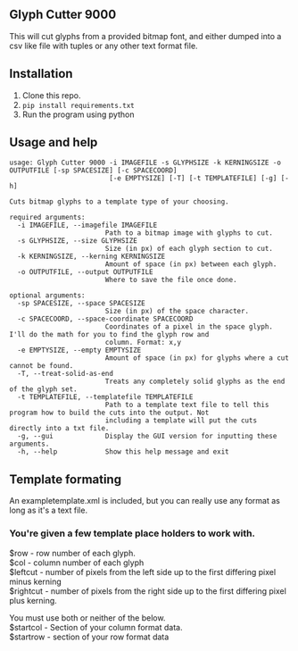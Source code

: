 ## Glyph Cutter 9000
This will cut glyphs from a provided bitmap font, and either dumped into a csv like file with tuples or any other text format file.

## Installation
1. Clone this repo.
2. `pip install requirements.txt`
3. Run the program using python

## Usage and help
```
usage: Glyph Cutter 9000 -i IMAGEFILE -s GLYPHSIZE -k KERNINGSIZE -o OUTPUTFILE [-sp SPACESIZE] [-c SPACECOORD]
                         [-e EMPTYSIZE] [-T] [-t TEMPLATEFILE] [-g] [-h]

Cuts bitmap glyphs to a template type of your choosing.

required arguments:
  -i IMAGEFILE, --imagefile IMAGEFILE
                        Path to a bitmap image with glyphs to cut.
  -s GLYPHSIZE, --size GLYPHSIZE
                        Size (in px) of each glyph section to cut.
  -k KERNINGSIZE, --kerning KERNINGSIZE
                        Amount of space (in px) between each glyph.
  -o OUTPUTFILE, --output OUTPUTFILE
                        Where to save the file once done.

optional arguments:
  -sp SPACESIZE, --space SPACESIZE
                        Size (in px) of the space character.
  -c SPACECOORD, --space-coordinate SPACECOORD
                        Coordinates of a pixel in the space glyph. I'll do the math for you to find the glyph row and
                        column. Format: x,y
  -e EMPTYSIZE, --empty EMPTYSIZE
                        Amount of space (in px) for glyphs where a cut cannot be found.
  -T, --treat-solid-as-end
                        Treats any completely solid glyphs as the end of the glyph set.
  -t TEMPLATEFILE, --templatefile TEMPLATEFILE
                        Path to a template text file to tell this program how to build the cuts into the output. Not
                        including a template will put the cuts directly into a txt file.
  -g, --gui             Display the GUI version for inputting these arguments.
  -h, --help            Show this help message and exit
```

## Template formating
An exampletemplate.xml is included, but you can really use any format as long as it's a text file.
### You're given a few template place holders to work with.
$row - row number of each glyph.  
$col - column number of each glyph  
$leftcut - number of pixels from the left side up to the first differing pixel minus kerning  
$rightcut - number of pixels from the right side up to the first differing pixel plus kerning.  
  
You must use both or neither of the below.  
$startcol - Section of your column format data.  
$startrow - section of your row format data  